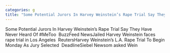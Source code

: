 ```yaml
---
categories: g
title: "Some Potential Jurors In Harvey Weinstein’s Rape Trial Say They Have Never Heard Of MeToo  BuzzFeed News"
---
```

Some Potential Jurors In Harvey Weinstein’s Rape Trial Say They Have Never Heard Of #MeToo&nbsp;&nbsp;BuzzFeed NewsJailed Harvey Weinstein faces rape trial in Los Angeles&nbsp;&nbsp;ReutersHarvey Weinstein’s L.A. Rape Trial To Begin Monday As Jury Selected&nbsp;&nbsp;DeadlineSiebel Newsom asked Wein